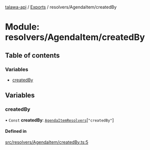 [talawa-api](../README.md) / [Exports](../modules.md) / resolvers/AgendaItem/createdBy

# Module: resolvers/AgendaItem/createdBy

## Table of contents

### Variables

- [createdBy](resolvers_AgendaItem_createdBy.md#createdby)

## Variables

### createdBy

• `Const` **createdBy**: [`AgendaItemResolvers`](types_generatedGraphQLTypes.md#agendaitemresolvers)[``"createdBy"``]

#### Defined in

[src/resolvers/AgendaItem/createdBy.ts:5](https://github.com/PalisadoesFoundation/talawa-api/blob/e5f7a9d/src/resolvers/AgendaItem/createdBy.ts#L5)
